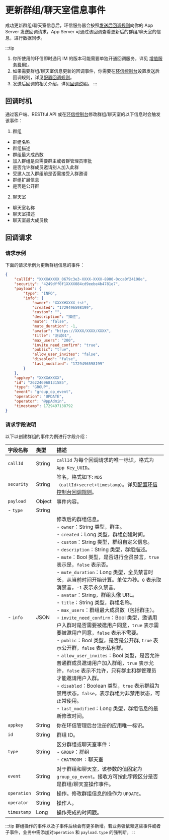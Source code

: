 # 更新群组/聊天室信息事件

成功更新群组/聊天室信息后，环信服务器会按照[发送后回调规则](/product/enable_and_configure_IM.html#配置回调规则)向你的 App Server 发送回调请求，App Server 可通过该回调查看更新后的群组/聊天室的信息，进行数据同步。

:::tip
1. 你所使用的环信即时通讯 IM 的版本可能需要单独开通回调服务，详见 [增值服务费用)](/product/pricing_policy.html#增值服务费用)。
2. 如果需要群组/聊天室信息更新的回调事件，你需要在[环信控制台](https://console.easemob.com/user/login)设置发送后回调规则，详见[配置回调规则](/product/enable_and_configure_IM.html#配置回调规则)。
3. 发送后回调的相关介绍，详见[回调说明](/document/server-side/callback_postsending.html)。
:::
 
## 回调时机

通过客户端、RESTful API 或在[环信控制台](https://console.easemob.com/user/login)修改群组/聊天室的以下信息时会触发该事件：

1. 群组
- 群组名称
- 群组描述
- 群组最大成员数
- 加入群组是否需要群主或者群管理员审批
- 是否允许群成员邀请别人加入此群
- 受邀人加入群组前是否需接受入群邀请
- 群组扩展信息
- 是否是公开群

2. 聊天室
- 聊天室名称
- 聊天室描述 
- 聊天室最大成员数  

## 回调请求

### 请求示例

下面的请求示例为更新群组信息的事件：

```json
{
	"callId": "XXXX#XXXX_0679c3e3-XXXX-XXXX-8900-0cca0f24198e",
	"security": "4249dff0f1XXXX084cd9eebe4b4781e7",
	"payload": {
		"type": "INFO",
		"info": {
			"owner": "XXXX#XXXX_tst",
			"created": "1729496598199",
			"custom": "",
			"description": "描述",
			"mute": "false",
			"mute_duration": -1,
			"avatar": "https://XXXX/XXXX/XXXX",
			"title": "测试01",
			"max_users": "200",
			"invite_need_confirm": "true",
			"public": "true",
			"allow_user_invites": "false",
			"disabled": "false",
			"last_modified": "1729496598199"
		}
	},
	"appkey": "XXXX#XXXX",
	"id": "262246968131585",
	"type": "GROUP",
	"event": "group_op_event",
	"operation": "UPDATE",
	"operator": "@ppAdmin",
	"timestamp": 1729497138792
}
```

### 请求字段说明

以下以创建群组的事件为例进行字段介绍：

| 字段名称         | 类型   | 描述                                                         |
| :------------- | :----- | :----------------------------------------------------------- |
| `callId`       | String   | `callId` 为每个回调请求的唯一标识，格式为 `App Key_UUID`。 | 
| `security`     | String | 签名，格式如下: `MD5（callId+secret+timestamp）`。详见[配置环信控制台回调规则](/product/enable_and_configure_IM.html#配置回调规则)。|
| `payload`       | Object | 事件内容。                                                     |
|  - `type`| String |     | 群组信息修改事件。 |
|  - `info`   | JSON | 修改后的群组信息。<br/> - `owner`：String 类型，群主。<br/> - `created`：Long 类型，群组创建时间。<br/> - `custom`：String 类型，群组自定义信息。<br/> - `description`：String 类型，群组描述。<br/> - `mute`：Bool 类型，是否进行全员禁言，`true` 表示是，`false` 表示否。<br/> - `mute_duration`：Long 类型，全员禁言时长，从当前时间开始计算。单位为秒。`0` 表示取消禁言，`-1` 表示永久禁言。<br/> - `avatar`：String，群组头像 URL。<br/> - `title`：String 类型，群组名称。<br/> - `max_users`：群组最大成员数（包括群主）。<br/> - `invite_need_confirm`：Bool 类型，邀请用户入群时是否需要被邀用户同意，`true` 表示需要被邀用户同意，`false` 表示不需要。<br/> - `public`：Bool 类型，是否是公开群, `true` 表示公开群，`false` 表示私有群。<br/> - `allow_user_invites`：Bool 类型，是否允许普通群成员邀请用户加入群组，`true` 表示允许，`false` 表示不允许，只有群主和群管理员才能邀请用户入群。<br/> - `disabled`：Boolean 类型，`true` 表示群组为禁用状态，`false`，表示群组为非禁用状态，可正常使用。 <br/> - `last_modified`：Long 类型，群组信息的最新修改时间。 |
| `appkey`       | String | 你在环信管理后台注册的应用唯一标识。           |
| `id`       | String | 群组 ID。                                                 |
| `type`         | String | 区分群组或聊天室事件：<br/> - `GROUP`：群组 <br/> - `CHATROOM` ：聊天室   |
| `event`        | String | 对于群组和聊天室，该参数的值固定为 `group_op_event`。接收方可按此字段区分是否是群组/聊天室操作事件。 | 
| `operation`    | String | 操作。修改群组信息的操作为 `UPDATE`。 |
| `operator`     | String | 操作人。                     | 
| `timestamp`    | Long   | 操作完成的时间戳。                | 

:::tip
群组操作的事件以及子事件后续会有更多新增。若业务强依赖这些事件或者子事件，业务中需添加对`operation` 和 `payload.type` 的强判断。
::

